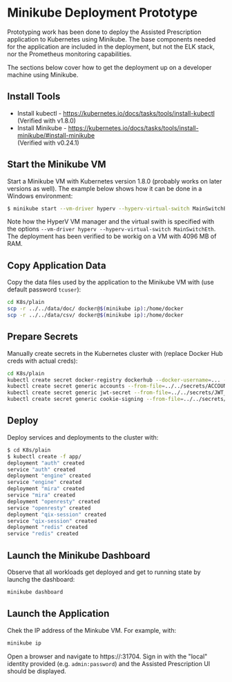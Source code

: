 # Minikube Deployment Prototype

Prototyping work has been done to deploy the Assisted Prescription application to Kubernetes using Minikube. The base
components needed for the application are included in the deployment, but not the ELK stack, nor the Prometheus
monitoring capabilities.

The sections below cover how to get the deployment up on a developer machine using Minikube.

## Install Tools

- Install kubectl - https://kubernetes.io/docs/tasks/tools/install-kubectl  
  (Verified with v1.8.0)
- Install Minikube - https://kubernetes.io/docs/tasks/tools/install-minikube/#install-minikube  
  (Verified with v0.24.1)

## Start the Minikube VM

Start a Minikube VM with Kubernetes version 1.8.0 (probably works on later versions as well). The example below shows
how it can be done in a Windows environment:

```sh
$ minikube start --vm-driver hyperv --hyperv-virtual-switch MainSwitchEth --memory 4096 --kubernetes-version v1.8.0
```

Note how the HyperV VM manager and the virtual swith is specified with the options
`--vm-driver hyperv --hyperv-virtual-switch MainSwitchEth`. The deployment has been verified to be workig on a VM with
4096 MB of RAM.

## Copy Application Data

Copy the data files used by the application to the Minikube VM with (use default password `tcuser`):

```sh
cd K8s/plain
scp -r ../../data/doc/ docker@$(minikube ip):/home/docker
scp -r ../../data/csv/ docker@$(minikube ip):/home/docker
```

## Prepare Secrets

Manually create secrets in the Kubernetes cluster with (replace Docker Hub creds with actual creds):

```sh
cd K8s/plain
kubectl create secret docker-registry dockerhub --docker-username=... --docker-password=... --docker-email=...
kubectl create secret generic accounts --from-file=../../secrets/ACCOUNTS
kubectl create secret generic jwt-secret --from-file=../../secrets/JWT_SECRET
kubectl create secret generic cookie-signing --from-file=../../secrets/COOKIE_SIGNING
```

## Deploy

Deploy services and deployments to the cluster with:

```sh
$ cd K8s/plain
$ kubectl create -f app/
deployment "auth" created
service "auth" created
deployment "engine" created
service "engine" created
deployment "mira" created
service "mira" created
deployment "openresty" created
service "openresty" created
deployment "qix-session" created
service "qix-session" created
deployment "redis" created
service "redis" created
```

## Launch the Minikube Dashboard

Observe that all workloads get deployed and get to running state by launchg the dashboard:

```sh
minikube dashboard
```

## Launch the Application

Chek the IP address of the Minkube VM. For example, with:

```sh
minikube ip
```

Open a browser and navigate to https://<Minikube VM IP>:31704. Sign in with the "local" identity provided (e.g.
`admin:password`) and the Assisted Prescription UI should be displayed.
